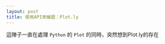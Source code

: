 ```yaml
---
layout: post
title: 使用API來繪圖：Plot.ly
---
```

<style>
code{
   background-color:
}

</style>


這陣子一直在處理 <code>Python</code> 的 <code>Plot</code> 的同時，突然想到<a herf='https://plot.ly/python/getting-started/'>Plot.ly</a>的存在

